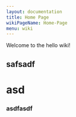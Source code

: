 ```yaml
---
layout: documentation
title: Home Page
wikiPageName: Home-Page
menu: wiki
---
```


Welcome to the hello wiki!
## safsadf
# asd
### asdfasdf
